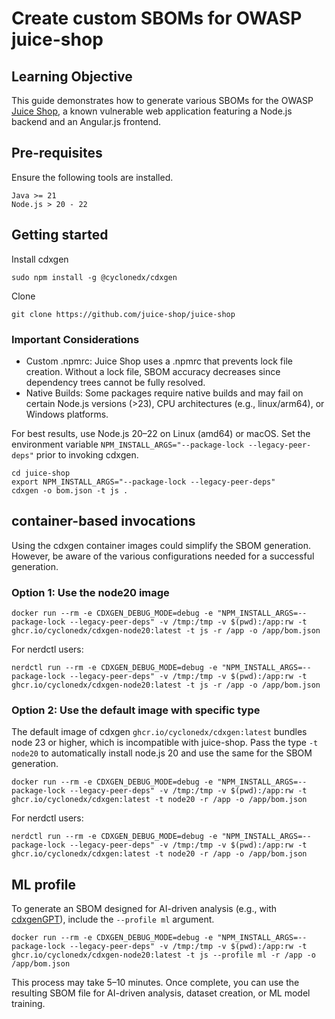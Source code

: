# Create custom SBOMs for OWASP juice-shop

## Learning Objective

This guide demonstrates how to generate various SBOMs for the OWASP [Juice Shop](https://github.com/juice-shop/juice-shop), a known vulnerable web application featuring a Node.js backend and an Angular.js frontend.

## Pre-requisites

Ensure the following tools are installed.

```
Java >= 21
Node.js > 20 - 22
```

## Getting started

Install cdxgen

```shell
sudo npm install -g @cyclonedx/cdxgen
```

Clone

```shell
git clone https://github.com/juice-shop/juice-shop
```

### Important Considerations

- Custom .npmrc: Juice Shop uses a .npmrc that prevents lock file creation. Without a lock file, SBOM accuracy decreases since dependency trees cannot be fully resolved.
- Native Builds: Some packages require native builds and may fail on certain Node.js versions (>23), CPU architectures (e.g., linux/arm64), or Windows platforms.

For best results, use Node.js 20–22 on Linux (amd64) or macOS. Set the environment variable `NPM_INSTALL_ARGS="--package-lock --legacy-peer-deps"` prior to invoking cdxgen.

```shell
cd juice-shop
export NPM_INSTALL_ARGS="--package-lock --legacy-peer-deps"
cdxgen -o bom.json -t js .
```

## container-based invocations

Using the cdxgen container images could simplify the SBOM generation. However, be aware of the various configurations needed for a successful generation.

### Option 1: Use the node20 image

```shell
docker run --rm -e CDXGEN_DEBUG_MODE=debug -e "NPM_INSTALL_ARGS=--package-lock --legacy-peer-deps" -v /tmp:/tmp -v $(pwd):/app:rw -t ghcr.io/cyclonedx/cdxgen-node20:latest -t js -r /app -o /app/bom.json
```

For nerdctl users:

```shell
nerdctl run --rm -e CDXGEN_DEBUG_MODE=debug -e "NPM_INSTALL_ARGS=--package-lock --legacy-peer-deps" -v /tmp:/tmp -v $(pwd):/app:rw -t ghcr.io/cyclonedx/cdxgen-node20:latest -t js -r /app -o /app/bom.json
```

### Option 2: Use the default image with specific type

The default image of cdxgen `ghcr.io/cyclonedx/cdxgen:latest` bundles node 23 or higher, which is incompatible with juice-shop. Pass the type `-t node20` to automatically install node.js 20 and use the same for the SBOM generation.

```shell
docker run --rm -e CDXGEN_DEBUG_MODE=debug -e "NPM_INSTALL_ARGS=--package-lock --legacy-peer-deps" -v /tmp:/tmp -v $(pwd):/app:rw -t ghcr.io/cyclonedx/cdxgen:latest -t node20 -r /app -o /app/bom.json
```

For nerdctl users:

```shell
nerdctl run --rm -e CDXGEN_DEBUG_MODE=debug -e "NPM_INSTALL_ARGS=--package-lock --legacy-peer-deps" -v /tmp:/tmp -v $(pwd):/app:rw -t ghcr.io/cyclonedx/cdxgen:latest -t node20 -r /app -o /app/bom.json
```

## ML profile

To generate an SBOM designed for AI-driven analysis (e.g., with [cdxgenGPT](https://chatgpt.com/g/g-673bfeb4037481919be8a2cd1bf868d2-cyclonedx-generator-cdxgen)), include the `--profile ml` argument.

```shell
docker run --rm -e CDXGEN_DEBUG_MODE=debug -e "NPM_INSTALL_ARGS=--package-lock --legacy-peer-deps" -v /tmp:/tmp -v $(pwd):/app:rw -t ghcr.io/cyclonedx/cdxgen-node20:latest -t js --profile ml -r /app -o /app/bom.json
```

This process may take 5–10 minutes. Once complete, you can use the resulting SBOM file for AI-driven analysis, dataset creation, or ML model training.
